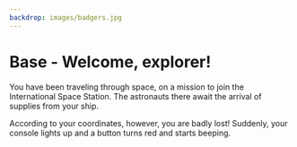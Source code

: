 ```yaml
---
backdrop: images/badgers.jpg
---
```


# Base - Welcome, explorer!

You have been traveling through space, on a mission to join the International Space Station. The astronauts there await the arrival of supplies from your ship.

According to your coordinates, however, you are badly lost! Suddenly, your console lights up and a button turns red and starts beeping.

<Page url="/rocket/en/1" instructions="" action="Press the button" condition="none" />
